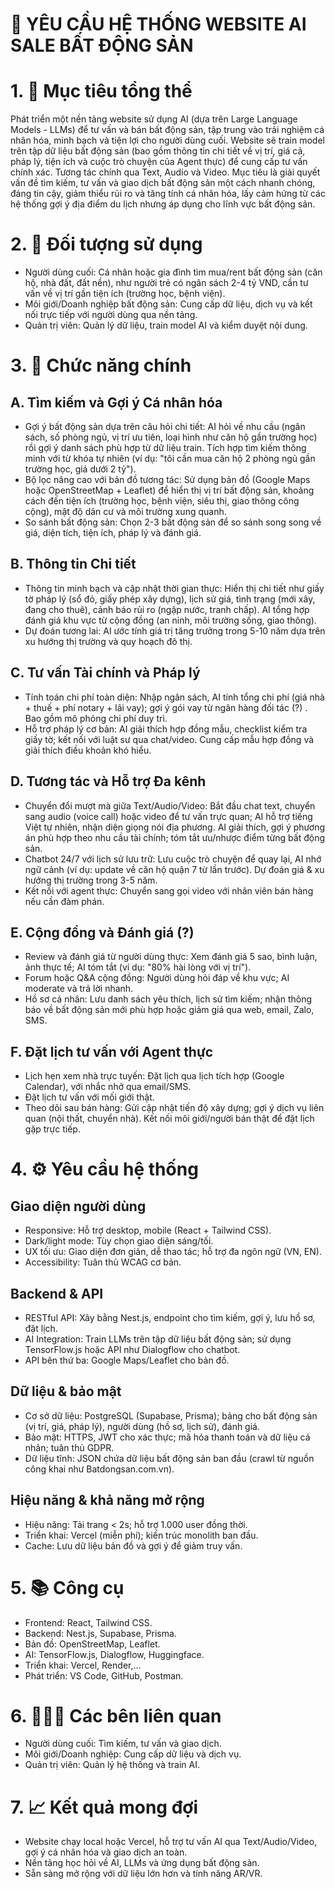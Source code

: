 # 📘 YÊU CẦU HỆ THỐNG WEBSITE AI SALE BẤT ĐỘNG SẢN

# 1. 🎯 Mục tiêu tổng thể

Phát triển một nền tảng website sử dụng AI (dựa trên Large Language Models - LLMs) để tư vấn và bán bất động sản, tập trung vào trải nghiệm cá nhân hóa, minh bạch và tiện lợi cho người dùng cuối. Website sẽ train model trên tập dữ liệu bất động sản (bao gồm thông tin chi tiết về vị trí, giá cả, pháp lý, tiện ích và cuộc trò chuyện của Agent thực) để cung cấp tư vấn chính xác. Tương tác chính qua Text, Audio và Video. Mục tiêu là giải quyết vấn đề tìm kiếm, tư vấn và giao dịch bất động sản một cách nhanh chóng, đáng tin cậy, giảm thiểu rủi ro và tăng tính cá nhân hóa, lấy cảm hứng từ các hệ thống gợi ý địa điểm du lịch nhưng áp dụng cho lĩnh vực bất động sản.

# 2. 👥 Đối tượng sử dụng

- Người dùng cuối: Cá nhân hoặc gia đình tìm mua/rent bất động sản (căn hộ, nhà đất, đất nền), như người trẻ có ngân sách 2-4 tỷ VND, cần tư vấn về vị trí gần tiện ích (trường học, bệnh viện).
- Môi giới/Doanh nghiệp bất động sản: Cung cấp dữ liệu, dịch vụ và kết nối trực tiếp với người dùng qua nền tảng.
- Quản trị viên: Quản lý dữ liệu, train model AI và kiểm duyệt nội dung.

# 3. 🧱 Chức năng chính

## A. Tìm kiếm và Gợi ý Cá nhân hóa

- Gợi ý bất động sản dựa trên câu hỏi chi tiết: AI hỏi về nhu cầu (ngân sách, số phòng ngủ, vị trí ưu tiên, loại hình như căn hộ gần trường học) rồi gợi ý danh sách phù hợp từ dữ liệu train. Tích hợp tìm kiếm thông minh với từ khóa tự nhiên (ví dụ: "tôi cần mua căn hộ 2 phòng ngủ gần trường học, giá dưới 2 tỷ").
- Bộ lọc nâng cao với bản đồ tương tác: Sử dụng bản đồ (Google Maps hoặc OpenStreetMap + Leaflet) để hiển thị vị trí bất động sản, khoảng cách đến tiện ích (trường học, bệnh viện, siêu thị, giao thông công cộng), mật độ dân cư và môi trường xung quanh.
- So sánh bất động sản: Chọn 2-3 bất động sản để so sánh song song về giá, diện tích, tiện ích, pháp lý và đánh giá.

## B. Thông tin Chi tiết

- Thông tin minh bạch và cập nhật thời gian thực: Hiển thị chi tiết như giấy tờ pháp lý (sổ đỏ, giấy phép xây dựng), lịch sử giá, tình trạng (mới xây, đang cho thuê), cảnh báo rủi ro (ngập nước, tranh chấp). AI tổng hợp đánh giá khu vực từ cộng đồng (an ninh, môi trường sống, giao thông).
- Dự đoán tương lai: AI ước tính giá trị tăng trưởng trong 5-10 năm dựa trên xu hướng thị trường và quy hoạch đô thị.

## C. Tư vấn Tài chính và Pháp lý

- Tính toán chi phí toàn diện: Nhập ngân sách, AI tính tổng chi phí (giá nhà + thuế + phí notary + lãi vay); gợi ý gói vay từ ngân hàng đối tác (?) . Bao gồm mô phỏng chi phí duy trì.
- Hỗ trợ pháp lý cơ bản: AI giải thích hợp đồng mẫu, checklist kiểm tra giấy tờ; kết nối với luật sư qua chat/video. Cung cấp mẫu hợp đồng và giải thích điều khoản khó hiểu.

## D. Tương tác và Hỗ trợ Đa kênh

- Chuyển đổi mượt mà giữa Text/Audio/Video: Bắt đầu chat text, chuyển sang audio (voice call) hoặc video để tư vấn trực quan; AI hỗ trợ tiếng Việt tự nhiên, nhận diện giọng nói địa phương. AI giải thích, gợi ý phương án phù hợp theo nhu cầu tài chính; tóm tắt ưu/nhược điểm từng bất động sản.
- Chatbot 24/7 với lịch sử lưu trữ: Lưu cuộc trò chuyện để quay lại, AI nhớ ngữ cảnh (ví dụ: update về căn hộ quận 7 từ lần trước). Dự đoán giá & xu hướng thị trường trong 3-5 năm.
- Kết nối với agent thực: Chuyển sang gọi video với nhân viên bán hàng nếu cần đàm phán.

## E. Cộng đồng và Đánh giá (?)

- Review và đánh giá từ người dùng thực: Xem đánh giá 5 sao, bình luận, ảnh thực tế; AI tóm tắt (ví dụ: "80% hài lòng với vị trí").
- Forum hoặc Q&A cộng đồng: Người dùng hỏi đáp về khu vực; AI moderate và trả lời nhanh.
- Hồ sơ cá nhân: Lưu danh sách yêu thích, lịch sử tìm kiếm; nhận thông báo về bất động sản mới phù hợp hoặc giảm giá qua web, email, Zalo, SMS.

## F. Đặt lịch tư vấn với Agent thực

- Lịch hẹn xem nhà trực tuyến: Đặt lịch qua lịch tích hợp (Google Calendar), với nhắc nhở qua email/SMS.
- Đặt lịch tư vấn với mối giới thật.
- Theo dõi sau bán hàng: Gửi cập nhật tiến độ xây dựng; gợi ý dịch vụ liên quan (nội thất, chuyển nhà). Kết nối môi giới/người bán thật để đặt lịch gặp trực tiếp.

# 4. ⚙️ Yêu cầu hệ thống

## Giao diện người dùng

- Responsive: Hỗ trợ desktop, mobile (React + Tailwind CSS).
- Dark/light mode: Tùy chọn giao diện sáng/tối.
- UX tối ưu: Giao diện đơn giản, dễ thao tác; hỗ trợ đa ngôn ngữ (VN, EN).
- Accessibility: Tuân thủ WCAG cơ bản.

## Backend & API

- RESTful API: Xây bằng Nest.js, endpoint cho tìm kiếm, gợi ý, lưu hồ sơ, đặt lịch.
- AI Integration: Train LLMs trên tập dữ liệu bất động sản; sử dụng TensorFlow.js hoặc API như Dialogflow cho chatbot.
- API bên thứ ba: Google Maps/Leaflet cho bản đồ.

## Dữ liệu & bảo mật

- Cơ sở dữ liệu: PostgreSQL (Supabase, Prisma); bảng cho bất động sản (vị trí, giá, pháp lý), người dùng (hồ sơ, lịch sử), đánh giá.
- Bảo mật: HTTPS, JWT cho xác thực; mã hóa thanh toán và dữ liệu cá nhân; tuân thủ GDPR.
- Dữ liệu tĩnh: JSON chứa dữ liệu bất động sản ban đầu (crawl từ nguồn công khai như Batdongsan.com.vn).

## Hiệu năng & khả năng mở rộng

- Hiệu năng: Tải trang < 2s; hỗ trợ 1.000 user đồng thời.
- Triển khai: Vercel (miễn phí); kiến trúc monolith ban đầu.
- Cache: Lưu dữ liệu bản đồ và gợi ý để giảm truy vấn.

# 5. 📚 Công cụ

- Frontend: React, Tailwind CSS.
- Backend: Nest.js, Supabase, Prisma.
- Bản đồ: OpenStreetMap, Leaflet.
- AI: TensorFlow.js, Dialogflow, Huggingface.
- Triển khai: Vercel, Render,...
- Phát triển: VS Code, GitHub, Postman.

# 6. 🧑‍🤝‍🧑 Các bên liên quan

- Người dùng cuối: Tìm kiếm, tư vấn và giao dịch.
- Môi giới/Doanh nghiệp: Cung cấp dữ liệu và dịch vụ.
- Quản trị viên: Quản lý hệ thống và train AI.

# 7. 📈 Kết quả mong đợi

- Website chạy local hoặc Vercel, hỗ trợ tư vấn AI qua Text/Audio/Video, gợi ý cá nhân hóa và giao dịch an toàn.
- Nền tảng học hỏi về AI, LLMs và ứng dụng bất động sản.
- Sẵn sàng mở rộng với dữ liệu lớn hơn và tính năng AR/VR.
